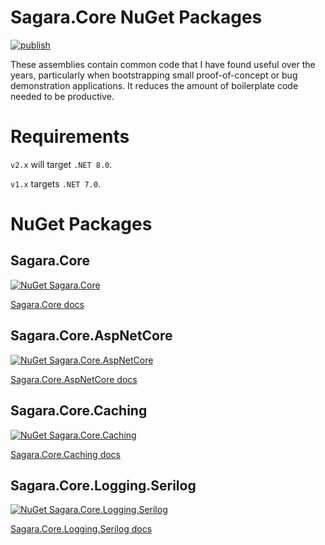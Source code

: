 # Sagara.Core NuGet Packages

[![publish](https://github.com/jonsagara/Sagara.Core/actions/workflows/build-and-publish.yml/badge.svg)](https://github.com/jonsagara/Sagara.Core/actions?query=workflow%3Apublish)

These assemblies contain common code that I have found useful over the years, particularly when bootstrapping small 
proof-of-concept or bug demonstration applications. It reduces the amount of boilerplate code needed to be productive.

# Requirements

`v2.x` will target `.NET 8.0`.

`v1.x` targets `.NET 7.0`.

# NuGet Packages

## Sagara.Core

[![NuGet Sagara.Core](https://buildstats.info/nuget/Sagara.Core)](https://www.nuget.org/packages/Sagara.Core)

[Sagara.Core docs](src/Sagara.Core/docs/index.md)


## Sagara.Core.AspNetCore

[![NuGet Sagara.Core.AspNetCore](https://buildstats.info/nuget/Sagara.Core.AspNetCore)](https://www.nuget.org/packages/Sagara.Core.AspNetCore)

[Sagara.Core.AspNetCore docs](src/Sagara.Core.AspNetCore/docs/index.md)


## Sagara.Core.Caching

[![NuGet Sagara.Core.Caching](https://buildstats.info/nuget/Sagara.Core.Caching)](https://www.nuget.org/packages/Sagara.Core.Caching)

[Sagara.Core.Caching docs](src/Sagara.Core.Caching/docs/index.md)


## Sagara.Core.Logging.Serilog

[![NuGet Sagara.Core.Logging.Serilog](https://buildstats.info/nuget/Sagara.Core.Logging.Serilog)](https://www.nuget.org/packages/Sagara.Core.Logging.Serilog)

[Sagara.Core.Logging.Serilog docs](src/Sagara.Core.Logging.Serilog/docs/index.md)

